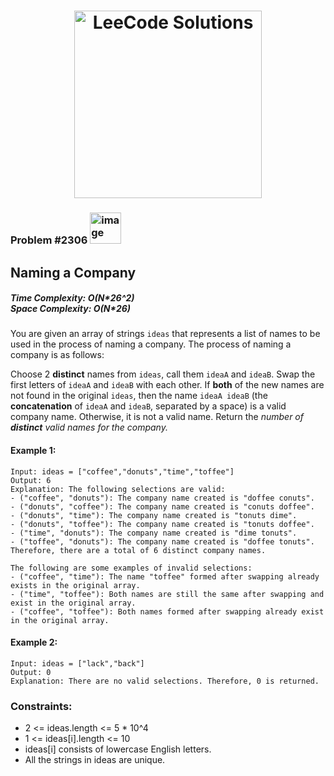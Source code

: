 <h1 align="center"><a href="https://www.linkedin.com/in/antriksh1305/"><img src="https://camo.githubusercontent.com/1eca2365da012b44816f2402011dc3ba78cefbe78228b22d60161a898d015b67/68747470733a2f2f6d69726f2e6d656469756d2e636f6d2f6d61782f313230302f312a4c75723972724a49547346526e7549595552596b53672e6a706567" alt="LeeCode Solutions" width="300"></a>
</h1>

<h3>Problem #2306 <img width="50" alt="image" src="https://user-images.githubusercontent.com/100402656/215006615-924bd0d5-e47e-4070-b7a5-57a5fed6be0d.png">
</h3>

## Naming a Company

<h5>Time Complexity: <b>O(N*26^2)</b> <br>Space Complexity: <b>O(N*26)</b></h5>

You are given an array of strings ```ideas``` that represents a list of names to be used in the process of naming a company. The process of naming a company is as follows:

Choose 2 <b>distinct</b> names from ```ideas```, call them ```ideaA``` and ```ideaB```.
Swap the first letters of ```ideaA``` and ```ideaB``` with each other.
If <b>both</b> of the new names are not found in the original ```ideas```, then the name ```ideaA ideaB``` (the <b>concatenation</b> of ```ideaA``` and ```ideaB```, separated by a space) is a valid company name.
Otherwise, it is not a valid name.
Return the <i>number of <b>distinct</b> valid names for the company.</i>

#### Example 1:
```
Input: ideas = ["coffee","donuts","time","toffee"]
Output: 6
Explanation: The following selections are valid:
- ("coffee", "donuts"): The company name created is "doffee conuts".
- ("donuts", "coffee"): The company name created is "conuts doffee".
- ("donuts", "time"): The company name created is "tonuts dime".
- ("donuts", "toffee"): The company name created is "tonuts doffee".
- ("time", "donuts"): The company name created is "dime tonuts".
- ("toffee", "donuts"): The company name created is "doffee tonuts".
Therefore, there are a total of 6 distinct company names.

The following are some examples of invalid selections:
- ("coffee", "time"): The name "toffee" formed after swapping already exists in the original array.
- ("time", "toffee"): Both names are still the same after swapping and exist in the original array.
- ("coffee", "toffee"): Both names formed after swapping already exist in the original array.
```

#### Example 2:
```
Input: ideas = ["lack","back"]
Output: 0
Explanation: There are no valid selections. Therefore, 0 is returned.
```


### Constraints:
- 2 <= ideas.length <= 5 * 10^4
- 1 <= ideas[i].length <= 10
- ideas[i] consists of lowercase English letters.
- All the strings in ideas are unique.

